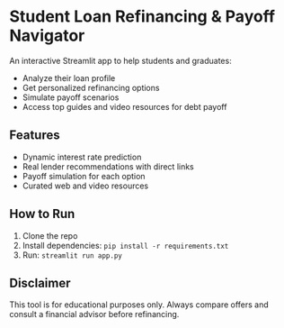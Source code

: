 # Student Loan Refinancing & Payoff Navigator

An interactive Streamlit app to help students and graduates:
- Analyze their loan profile
- Get personalized refinancing options
- Simulate payoff scenarios
- Access top guides and video resources for debt payoff

## Features

- Dynamic interest rate prediction
- Real lender recommendations with direct links
- Payoff simulation for each option
- Curated web and video resources

## How to Run

1. Clone the repo
2. Install dependencies: `pip install -r requirements.txt`
3. Run: `streamlit run app.py`

## Disclaimer

This tool is for educational purposes only. Always compare offers and consult a financial advisor before refinancing.
